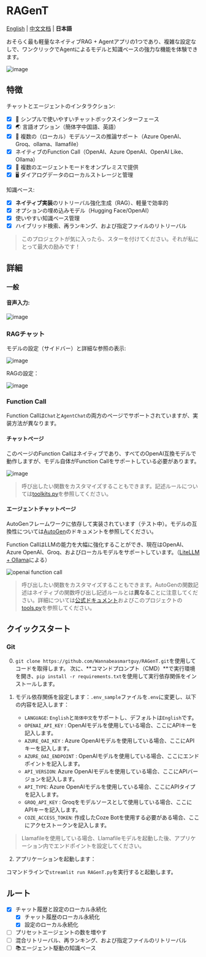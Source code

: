 # RAGenT

 [English](README.md) | [中文文档](README_zh.md) | **日本語**

おそらく最も軽量なネイティブRAG + Agentアプリの1つであり、複雑な設定なしで、ワンクリックでAgentによるモデルと知識ベースの強力な機能を体験できます。

![image](https://github.com/user-attachments/assets/f50c9b86-55c8-4881-a7cf-b2ccf3b35ece)

## 特徴

チャットとエージェントのインタラクション:
- [x] 💭 シンプルで使いやすいチャットボックスインターフェース
- [x] 🌏️ 言語オプション（簡体字中国語、英語）
- [x] 🔧 複数の（ローカル）モデルソースの推論サポート（Azure OpenAI、Groq、ollama、llamafile）
- [x] ネイティブのFunction Call（OpenAI、Azure OpenAI、OpenAI Like、Ollama）
- [x] 🤖 複数のエージェントモードをオンプレミスで提供
- [x] 🖥️ ダイアログデータのローカルストレージと管理

知識ベース:
- [x] **ネイティブ実装**のリトリーバル強化生成（RAG）、軽量で効率的
- [x] オプションの埋め込みモデル（Hugging Face/OpenAI）
- [x] 使いやすい知識ベース管理
- [x] ハイブリッド検索、再ランキング、および指定ファイルのリトリーバル

> このプロジェクトが気に入ったら、スターを付けてください。それが私にとって最大の励みです！

## 詳細

### 一般

#### 音声入力:

![image](https://github.com/user-attachments/assets/37ea413d-5ef6-4783-a2da-ed6d1d010f58)

### RAGチャット

モデルの設定（サイドバー）と詳細な参照の表示:

![image](https://github.com/user-attachments/assets/4fba2259-3362-42b2-a4d5-85e0658d7720)

RAGの設定：

![image](https://github.com/user-attachments/assets/565d96dc-3f42-4f7d-a368-55af9f4a5d77)

### Function Call

Function Callは`Chat`と`AgentChat`の両方のページでサポートされていますが、実装方法が異なります。

#### チャットページ

このページのFunction Callはネイティブであり、すべてのOpenAI互換モデルで動作しますが、モデル自体がFunction Callをサポートしている必要があります。

![image](https://github.com/user-attachments/assets/75163c4d-bcd2-4ef0-83d5-ab27c6527715)

> 呼び出したい関数をカスタマイズすることもできます。記述ルールについては[toolkits.py](tools/toolkits.py)を参照してください。

#### エージェントチャットページ

AutoGenフレームワークに依存して実装されています（テスト中）。モデルの互換性については[AutoGen](https://github.com/microsoft/autogen)のドキュメントを参照してください。

Function CallはLLMの能力を大幅に強化することができ、現在はOpenAI、Azure OpenAI、Groq、およびローカルモデルをサポートしています。（[LiteLLM + Ollama](https://microsoft.github.io/autogen/docs/topics/non-openai-models/local-litellm-ollama#using-litellmollama-with-autogen)による）

![openai function call](https://github.com/user-attachments/assets/4eabcedb-5717-46b1-b2f4-4324b5f1fb67)

> 呼び出したい関数をカスタマイズすることもできます。AutoGenの関数記述はネイティブの関数呼び出し記述ルールとは**異なる**ことに注意してください。詳細については[公式ドキュメント](https://microsoft.github.io/autogen/docs/tutorial/tool-use/)およびこのプロジェクトの[tools.py](llm/aoai/tools/tools.py)を参照してください。

## クイックスタート

### Git

0. `git clone https://github.com/Wannabeasmartguy/RAGenT.git`を使用してコードを取得します。
次に、**コマンドプロンプト（CMD）**で実行環境を開き、`pip install -r requirements.txt`を使用して実行依存関係をインストールします。

1. モデル依存関係を設定します：`.env_sample`ファイルを`.env`に変更し、以下の内容を記入します：

    - `LANGUAGE`: `English`と`简体中文`をサポートし、デフォルトは`English`です。
    - `OPENAI_API_KEY` : OpenAIモデルを使用している場合、ここにAPIキーを記入します。
    - `AZURE_OAI_KEY` : Azure OpenAIモデルを使用している場合、ここにAPIキーを記入します。
    - `AZURE_OAI_ENDPOINT` : OpenAIモデルを使用している場合、ここにエンドポイントを記入します。
    - `API_VERSION`: Azure OpenAIモデルを使用している場合、ここにAPIバージョンを記入します。
    - `API_TYPE`: Azure OpenAIモデルを使用している場合、ここにAPIタイプを記入します。
    - `GROQ_API_KEY` : Groqをモデルソースとして使用している場合、ここにAPIキーを記入します。
    - `COZE_ACCESS_TOKEN`: 作成したCoze Botを使用する必要がある場合、ここにアクセストークンを記入します。

> Llamafileを使用している場合、Llamafileモデルを起動した後、アプリケーション内でエンドポイントを設定してください。

2. アプリケーションを起動します：

コマンドラインで`streamlit run RAGenT.py`を実行すると起動します。

## ルート

- [x] チャット履歴と設定のローカル永続化
    - [x] チャット履歴のローカル永続化
    - [x] 設定のローカル永続化
- [ ] プリセットエージェントの数を増やす
- [ ] 混合リトリーバル、再ランキング、および指定ファイルのリトリーバル
- [ ] 📚️エージェント駆動の知識ベース
